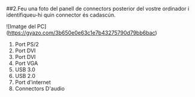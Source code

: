 ##2.Feu una foto del panell de connectors posterior del vostre ordinador i identifiqueu-hi quin connector és cadascún.

![Imatge del PC] (https://gyazo.com/3b650e0e63c1e7b43275790d79bb6bac)

1. Port PS/2
2. Port DVI
3. Port DVI
4. Port VGA
5. USB 3.0
6. USB 2.0
7. Port d'internet
8. Connectors D'audio

 
